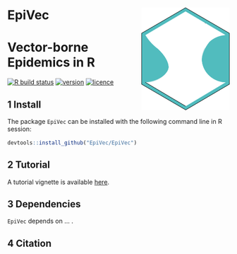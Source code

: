 # __EpiVec__ <img src="man/figures/logo.png" align="right" alt="" width="200" />

# Vector-borne Epidemics in R

[![R build status](https://github.com/EpiVec/EpiVec/workflows/R-CMD-check/badge.svg)](https://github.com/EpiVec/EpiVec/actions) 
[![version](https://img.shields.io/github/v/release/EpiVec/EpiVec?label=version&style=flat&logo=github)](https://github.com/EpiVec/EpiVec) 
[![licence](https://img.shields.io/badge/Licence-GPL--3-blue.svg)](https://www.r-project.org/Licenses/GPL-3) 

## 1 Install

The package `EpiVec` can be installed with the following command line in R session:

``` r
devtools::install_github("EpiVec/EpiVec")
```

## 2 Tutorial

A tutorial vignette is available [here](https://epivec.github.io/EpiVec/articles/EpiVec.html). 

## 3 Dependencies

`EpiVec` depends on ... .

## 4  Citation

  


